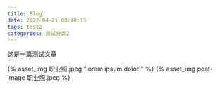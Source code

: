 ```yaml
---
title: Blog
date: 2022-04-21 00:48:13
tags: test2
categories: 测试分类2
---
```

这是一篇测试文章

{% asset_img 职业照.jpeg "lorem ipsum'dolor'" %}
{% asset_img post-image 职业照.jpeg %}